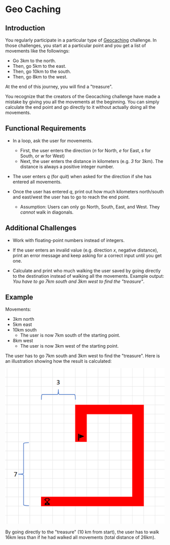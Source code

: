 # Geo Caching

## Introduction

You regularly participate in a particular type of [Geocaching](https://en.wikipedia.org/wiki/Geocaching) challenge. In those challenges, you start at a particular point and you get a list of movements like the followings:

* Go 3km to the north.
* Then, go 5km to the east.
* Then, go 10km to the south.
* Then, go 8km to the west.

At the end of this journey, you will find a "treasure".

You recognize that the creators of the Geocaching challenge have made a mistake by giving you all the movements at the beginning. You can simply calculate the end point and go directly to it without actually doing all the movements.

## Functional Requirements

* In a loop, ask the user for movements.
  * First, the user enters the direction (*n* for North, *e* for East, *s* for South, or *w* for West)
  * Next, the user enters the distance in kilometers (e.g. *3* for 3km). The distance is always a positive integer number.

* The user enters *q* (for *quit*) when asked for the direction if she has entered all movements.

* Once the user has entered *q*, print out how much kilometers north/south and east/west the user has to go to reach the end point.
  * Assumption: Users can only go North, South, East, and West. They *cannot*  walk in diagonals.

## Additional Challenges

* Work with floating-point numbers instead of integers.

* If the user enters an invalid value (e.g. direction *x*, negative distance), print an error message and keep asking for a correct input until you get one.

* Calculate and print who much walking the user saved by going directly to the destination instead of walking all the movements. Example output: *You have to go 7km south and 3km west to find the "treasure"*.

## Example

Movements:

* 3km north
* 5km east
* 10km south
  * The user is now 7km south of the starting point.
* 8km west
  * The user is now 3km west of the starting point.

The user has to go 7km south and 3km west to find the "treasure". Here is an illustration showing how the result is calculated:

![Illustration](./illustration.png)

By going directly to the "treasure" (10 km from start), the user has to walk 16km less than if he had walked all movements (total distance of 26km).

